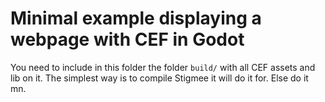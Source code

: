 # Minimal example displaying a webpage with CEF in Godot

You need to include in this folder the folder `build/` with all CEF assets and lib on it.
The simplest way is to compile Stigmee it will do it for. Else do it mn.
